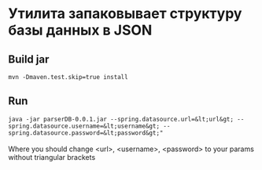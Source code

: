 # Утилита запаковывает структуру базы данных в JSON

## Build jar
`mvn -Dmaven.test.skip=true install`

## Run
`java -jar parserDB-0.0.1.jar --spring.datasource.url=&lt;url&gt; --spring.datasource.username=&lt;username&gt; --spring.datasource.password=&lt;password&gt;"`
<br /><br />Where you should change &lt;url&gt;, &lt;username&gt;, &lt;password&gt; to your params without triangular brackets
